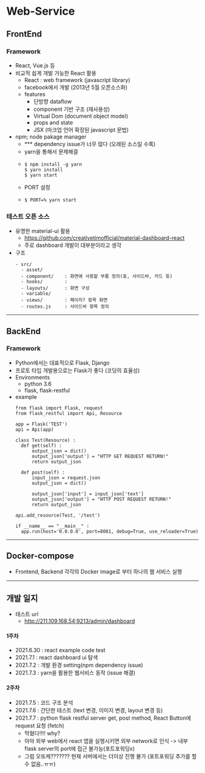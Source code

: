 # Web-Service
## FrontEnd
### Framework
- React, Vue.js 등
- 비교적 쉽게 개발 가능한 React 활용
  - React : web framework (javascript library)
  - facebook에서 개발 (2013년 5월 오픈소스화)
  - features
    - 단방향 dataflow
    - component 기반 구조 (재사용성)
    - Virtual Dom (document object model)
    - props and state
    - JSX (마크업 언어 확장된 javascript 문법)
- npm; node pakage manager
  - *** dependency issue가 너무 많다 (오래된 소스일 수록)
  - yarn을 통해서 문제해결
  - ```
    $ npm install -g yarn
    $ yarn install
    $ yarn start
    ```
  - PORT 설정
  - ```
    $ PORT=% yarn start
    ```
### 테스트 오픈 소스
- 유명한 material-ui 활용
  - https://github.com/creativetimofficial/material-dashboard-react
  - 주로 dashboard 개발이 대부분이라고 생각
- 구조
  ```
  - src/
    - asset/
    - component/    : 화면에 사용할 부품 정의(표, 사이드바, 카드 등)
    - hooks/        :
    - layouts/      : 화면 구성
    - variable/
    - views/        : 페이지? 항목 화면
    - routes.js     : 사이드바 항목 정의
  ```

---
## BackEnd
### Framework
- Python에서는 대표적으로 Flask, Django
- 프로토 타입 개발용으로는 Flask가 좋다 (코딩의 효율성)
- Environments
  - python 3.6
  - flask, flask-restful
- example
  ```
  from flask import Flask, request
  from flask_restful import Api, Resource

  app = Flask('TEST')
  api = Api(app)

  class Test(Resource) :
    def get(self) :
        output_json = dict()
        output_json['output'] = "HTTP GET REQUEST RETURN!"
        return output_json

    def post(self) :
        input_json = request.json
        output_json = dict()

        output_json['input'] = input_json['text']
        output_json['output'] = "HTTP POST REQUEST RETURN!"
        return output_json

  api.add_resource(Test, '/test')

  if __name__ == "__main__" :
    app.run(host='0.0.0.0', port=8081, debug=True, use_reloader=True)

  ```


---
## Docker-compose
- Frontend, Backend 각각의 Docker image로 부터 하나의 웹 서비스 실행

---
## 개발 일지
- 테스트 url
  - http://211.109.168.54:9213/admin/dashboard

#### 1주차
- 2021.6.30 : react example code test
- 2021.7.1 : react dashboard ui 탐색
- 2021.7.2 : 개발 환경 setting(npm dependency issue)
- 2021.7.3 : yarn을 활용한 웹서비스 동작 (issue 해결)
#### 2주차
- 2021.7.5 : 코드 구조 분석
- 2021.7.6 : 간단한 테스트 (text 변경, 이미지 변경, layout 변경 등)
- 2021.7.7 : python flask restful server get, post method, React Button에 request 요청 (fetch)
  - 막혔다!!!! why?
  - 아마 외부 web에서 react 앱을 실행시키면 외부 network로 인식 -> 내부 flask server의 port에 접근 불가능(포트포워딩x)
  - 그럼 오또케??????? 현재 서버에서는 더이상 진행 불가 (포트포워딩 추가를 할 수 없음..ㅠㅠ)
